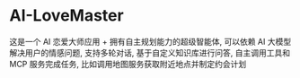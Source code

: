 # AI-LoveMaster
这是一个 AI 恋爱大师应用 + 拥有自主规划能力的超级智能体, 可以依赖 AI 大模型解决用户的情感问题, 支持多轮对话, 基于自定义知识库进行问答, 自主调用工具和 MCP 服务完成任务, 比如调用地图服务获取附近地点并制定约会计划
